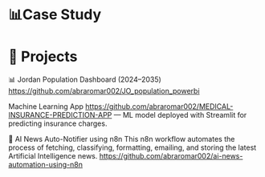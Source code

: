 
# 📊Case Study
# 💼 Projects

📊 Jordan Population Dashboard (2024–2035)
https://github.com/abraromar002/JO_population_powerbi

Machine Learning App
https://github.com/abraromar002/MEDICAL-INSURANCE-PREDICTION-APP — ML model deployed with Streamlit for predicting insurance charges.

 🧠 AI News Auto-Notifier using n8n
This n8n workflow automates the process of fetching, classifying, formatting, emailing, and storing the latest Artificial Intelligence news.
https://github.com/abraromar002/ai-news-automation-using-n8n

